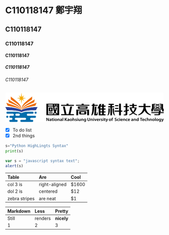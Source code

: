 # C110118147 鄭宇翔
## C110118147
### C110118147
#### C110118147
##### C110118147
###### C110118147

![NKUST](nkust.png)

- [X] To do list 
- [X] 2nd things

```python
s="Python HighLingts Syntax"
print(s)
```


```js
var s = "javascript syntax text";
alert(s)
```
|Table |Are  |Cool|
| :------------| :-----------| :---|
|col 3 is      |right-aligned|$1600|
|dol 2 is      |centered     |$12  |
|zebra stripes |are neat     |$1   |

|Markdown|Less|Pretty|
| :------| :--|:-----|
|Still   |renders|**nicely**|
|1|2|3|
